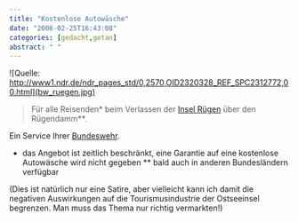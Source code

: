 ```yaml
---
title: "Kostenlose Autowäsche"
date: "2006-02-25T16:43:08"
categories: [gedacht,getan]
abstract: " "
---
```


![Quelle: http://www1.ndr.de/ndr_pages_std/0,2570,OID2320328_REF_SPC2312772,00.html](bw_ruegen.jpg)

> Für alle Reisenden* beim Verlassen der [Insel Rügen](http://www.ruegen.de/) über den Rügendamm**. 

Ein Service Ihrer [Bundeswehr](http://www.bundeswehr.de).

* das Angebot ist zeitlich beschränkt, eine Garantie auf eine kostenlose Autowäsche wird nicht gegeben
** bald auch in anderen Bundesländern verfügbar

(Dies ist natürlich nur eine Satire, aber vielleicht kann ich damit die negativen Auswirkungen auf die Tourismusindustrie der Ostseeinsel begrenzen. Man muss das Thema nur richtig vermarkten!)
